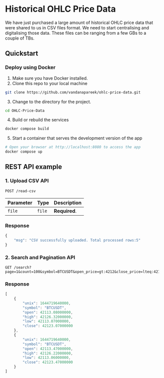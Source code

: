 # Historical OHLC Price Data

We have just purchased a large amount of historical OHLC price data that were shared to us in CSV files format. We need to start centralising and digitalising those data. These files can be ranging from a few GBs to a couple of TBs.
 

## Quickstart

### Deploy using Docker

1. Make sure you have Docker installed.
2. Clone this repo to your local machine

```bash
git clone https://github.com/vandanapareek/ohlc-price-data.git
```

3. Change to the directory for the project.
```bash
cd OHLC-Price-Data
```

4. Build or rebuild the services

```bash
docker compose build
```

5. Start a container that serves the development version of the app

```bash
# Open your browser at http://localhost:8080 to access the app
docker compose up
```

## REST API example

### 1. Upload CSV API

```http
POST /read-csv
```

| Parameter | Type | Description |
| :--- | :--- | :--- |
| `file` | `file` | **Required**. |


### Response

```javascript
{
    "msg": "CSV successfully uploaded. Total processed rows:5"
}
```


### 2. Search and Pagination API

```http
GET /search?page=1&count=100&symbol=BTCUSDT&open_price=gt:4212&close_price=lteq:42124
```

### Response

```javascript
[
    {
        "unix": 1644719640000,
        "symbol": "BTCUSDT",
        "open": 42113.08000000,
        "high": 42126.32000000,
        "low": 42113.07000000,
        "close": 42123.07000000
    },
    {
        "unix": 1644719640000,
        "symbol": "BTCUSDT",
        "open": 42113.47000000,
        "high": 42126.22000000,
        "low": 42113.06000000,
        "close": 42123.47000000
    }
]
```